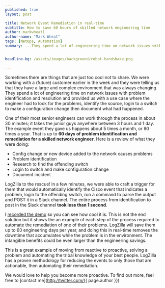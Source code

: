 ```yaml
---
published: true
layout: post

title: Network Event Remediation in real-time
subtitle: How to save 60 hours of skilled network engineering time
author: markwheat1
author-name: "Mark Wheat"
tags: [NetOps, Automation]
summary: ...They spend a lot of engineering time on network issues with problem identification and resolution and provided us with...


headline-bg: /assets/images/background/robot-handshake.png

---
```


Sometimes there are things that are just too cool not to share. We were working with a (future) customer earlier in the week and they were telling us that they have a large and complex environment that was always changing. They spend a lot of engineering time on network issues with problem identification and resolution and provided us with a use case where the engineer had to look for the problems, identify the source, login to a switch to make a configuration change then document what had happened.

 One of their most senior engineers can work through the process in about 30 minutes; it takes the junior guys anywhere between 3 hours and 1 day. The example event they gave us happens about 5 times a month, or 60 times a year. That is up to **60 days of problem identification and remediation for a skilled network engineer**. Here is a review of what they were doing:

* Config change or new device added to the network causes problems
* Problem identification
* Research to find the offending switch
* Login to switch and make configuration change
* Document incident

LogZilla to the rescue! In a few minutes, we were able to craft a trigger for them that would automatically identify the Cisco event that indicates a problem, login to the offending switch, run a command to parse the output and POST it in a Slack channel. The entire process from identification to post in the Slack channel **took less than 1 second**. 

 I [recorded the demo](https://youtu.be/eibkn8DN6Tg) so you can see how cool it is. This is not the end solution but it shows the an example of each step of the process required to automate the remediation of one of their problems. LogZilla will save them up to 60 engineering days per year, and doing this in real-time removes the downtime that accumulates while the problem is in the environment. The intangible benefits could be even larger than the engineering savings. 

This is a great example of moving from reactive to proactive, solving a problem and automating the tribal knowledge of your best people. LogZilla has a proven methodology for reducing the events to only those that are actionable, then automating their remediation. 

We would love to help you become more proactive. To find out more, feel free to [contact me](http://twitter.com/{{ page.author }})
